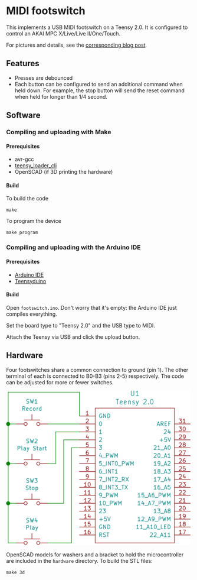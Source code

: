 # MIDI footswitch

This implements a USB MIDI footswitch on a Teensy 2.0. It is configured to
control an AKAI MPC X/Live/Live II/One/Touch.

For pictures and details, see the [corresponding blog
post](https://po-ru.com/2020/08/03/diy-usb-midi-footswitch).

## Features

- Presses are debounced
- Each button can be configured to send an additional command when held down.
  For example, the stop button will send the reset command when held for longer
  than 1/4 second.

## Software

### Compiling and uploading with Make

#### Prerequisites

- avr-gcc
- [teensy_loader_cli](https://github.com/PaulStoffregen/teensy_loader_cli)
- OpenSCAD (if 3D printing the hardware)

#### Build

To build the code

    make

To program the device

    make program

### Compiling and uploading with the Arduino IDE

#### Prerequisites

- [Arduino IDE](https://www.arduino.cc/en/software)
- [Teensyduino](https://www.pjrc.com/teensy/td_download.html)

#### Build

Open `footswitch.ino`. Don't worry that it's empty: the Arduino IDE just
compiles everything.

Set the board type to "Teensy 2.0" and the USB type to MIDI.

Attach the Teensy via USB and click the upload button.

## Hardware

Four footswitches share a common connection to ground (pin 1). The other
terminal of each is connected to B0-B3 (pins 2-5) respectively. The code can be adjusted
for more or fewer switches.

<img src="./hardware/footswitch.svg" alt="Switch wiring schematic" width=500>

OpenSCAD models for washers and a bracket to hold the microcontroller are
included in the `hardware` directory. To build the STL files:

    make 3d
